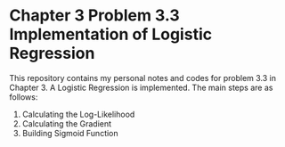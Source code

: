 # Chapter 3 Problem 3.3 Implementation of Logistic Regression
This repository contains my personal notes and codes for problem 3.3 in Chapter 3. A Logistic Regression is implemented. The main steps are as follows:

1. Calculating the Log-Likelihood
2. Calculating the Gradient
3. Building Sigmoid Function
